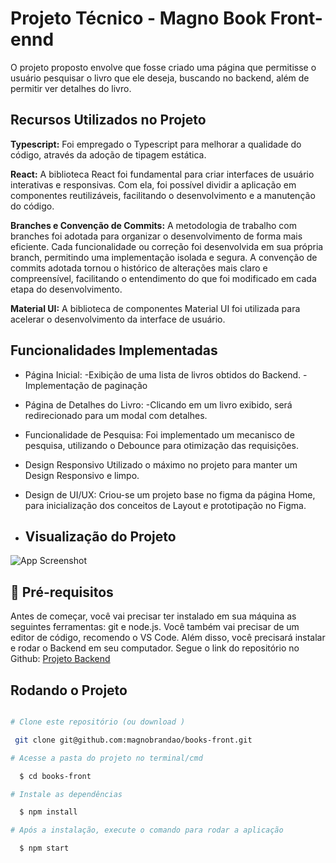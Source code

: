 # Projeto Técnico - Magno Book Front-ennd

O projeto proposto envolve que fosse criado uma página que permitisse o usuário pesquisar o livro que ele deseja, buscando no backend, além de permitir ver detalhes do livro.

## Recursos Utilizados no Projeto

**Typescript:** Foi empregado o Typescript para melhorar a qualidade do código, através da adoção de tipagem estática.

**React:** A biblioteca React foi fundamental para criar interfaces de usuário interativas e responsivas. Com ela, foi possível dividir a aplicação em componentes reutilizáveis, facilitando o desenvolvimento e a manutenção do código.

**Branches e Convenção de Commits:** A metodologia de trabalho com branches foi adotada para organizar o desenvolvimento de forma mais eficiente. Cada funcionalidade ou correção foi desenvolvida em sua própria branch, permitindo uma implementação isolada e segura. A convenção de commits adotada tornou o histórico de alterações mais claro e compreensível, facilitando o entendimento do que foi modificado em cada etapa do desenvolvimento.

**Material UI:** A biblioteca de componentes Material UI foi utilizada para acelerar o desenvolvimento da interface de usuário.

## Funcionalidades Implementadas

- Página Inicial:
  -Exibição de uma lista de livros obtidos do Backend.
  -Implementação de paginação

- Página de Detalhes do Livro:
  -Clicando em um livro exibido, será redirecionado para um modal com detalhes.

- Funcionalidade de Pesquisa:
  Foi implementado um mecanisco de pesquisa, utilizando o Debounce para otimização das requisições.

- Design Responsivo
  Utilizado o máximo no projeto para manter um Design Responsivo e limpo.

- Design de UI/UX:
  Criou-se um projeto base no figma da página Home, para inicialização dos conceitos de Layout e prototipação no Figma.

- ## Visualização do Projeto

![App Screenshot](https://i.imgur.com/wD5OSjk.png)

## 🔗 Pré-requisitos

Antes de começar, você vai precisar ter instalado em sua máquina as seguintes ferramentas: git e node.js. Você também vai precisar de um editor de código, recomendo o VS Code. Além disso, você precisará instalar e rodar o Backend em seu computador. Segue o link do repositório no Github: 
[Projeto Backend](https://github.com/magnobrandao/books-api)

## Rodando o Projeto

```bash

# Clone este repositório (ou download )

 git clone git@github.com:magnobrandao/books-front.git

# Acesse a pasta do projeto no terminal/cmd

  $ cd books-front

# Instale as dependências

  $ npm install

# Após a instalação, execute o comando para rodar a aplicação

  $ npm start
```

